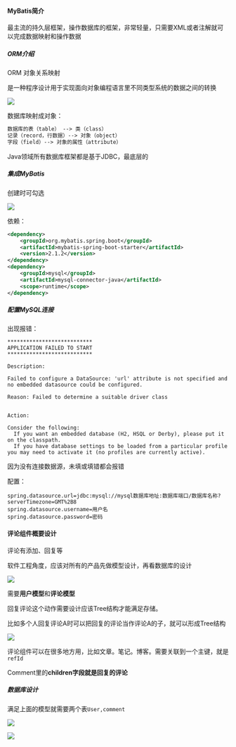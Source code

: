 #### MyBatis简介

最主流的持久层框架，操作数据库的框架，非常轻量，只需要XML或者注解就可以完成数据映射和操作数据

##### ORM介绍

ORM 对象关系映射

是一种程序设计用于实现面向对象编程语言里不同类型系统的数据之间的转换

![](https://style.youkeda.com/img/ham/course/j6/orm.png?x-oss-process=image/resize,w_800/watermark,image_d2F0ZXJtYXNrLnBuZz94LW9zcy1wcm9jZXNzPWltYWdlL3Jlc2l6ZSx3XzEwMA==,t_60,g_se,x_10,y_10)

数据库映射成对象：

```txt
数据库的表（table） --> 类（class）
记录（record，行数据）--> 对象（object）
字段（field）--> 对象的属性（attribute）
```

Java领域所有数据库框架都是基于JDBC，最底层的

##### 集成MyBatis

创建时可勾选

![](C:\Users\ricardo\AppData\Roaming\marktext\images\2022-09-06-15-52-50-image.png)

依赖：

```xml
<dependency>
    <groupId>org.mybatis.spring.boot</groupId>
    <artifactId>mybatis-spring-boot-starter</artifactId>
    <version>2.1.2</version>
</dependency>
<dependency>
    <groupId>mysql</groupId>
    <artifactId>mysql-connector-java</artifactId>
    <scope>runtime</scope>
</dependency>
```

##### 配置MySQL连接

出现报错：

```shell
***************************
APPLICATION FAILED TO START
***************************

Description:

Failed to configure a DataSource: 'url' attribute is not specified and no embedded datasource could be configured.

Reason: Failed to determine a suitable driver class


Action:

Consider the following:
  If you want an embedded database (H2, HSQL or Derby), please put it on the classpath.
  If you have database settings to be loaded from a particular profile you may need to activate it (no profiles are currently active).
```

因为没有连接数据源，未填或填错都会报错

配置：

```properties
spring.datasource.url=jdbc:mysql://mysql数据库地址:数据库端口/数据库名称?serverTimezone=GMT%2B8
spring.datasource.username=用户名
spring.datasource.password=密码
```

#### 评论组件概要设计

评论有添加、回复等

软件工程角度，应该对所有的产品先做模型设计，再看数据库的设计

![](https://style.youkeda.com/img/ham/course/j6/comments-1.svg)

需要**用户模型**和**评论模型**

回复评论这个动作需要设计应该Tree结构才能满足存储。

比如多个人回复评论A时可以把回复的评论当作评论A的子，就可以形成Tree结构

![](https://style.youkeda.com/img/ham/course/j6/comments-uml.svg)

评论组件可以在很多地方用，比如文章。笔记。博客。需要关联到一个主键，就是`refId`

Comment里的**children字段就是回复的评论**

##### 数据库设计

满足上面的模型就需要两个表`User,comment`

![](https://style.youkeda.com/img/ham/course/j6/comment-er.svg)

![](C:\Users\ricardo\AppData\Roaming\marktext\images\2022-09-06-17-03-27-image.png)
